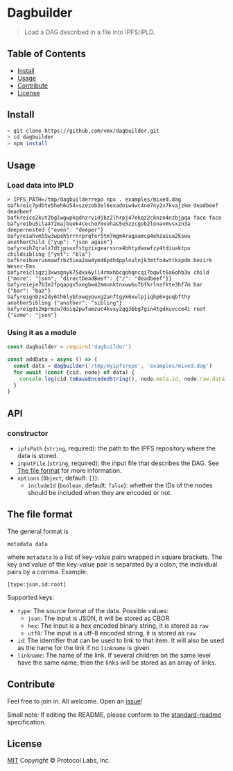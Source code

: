 # Dagbuilder

> Load a DAG described in a file into IPFS/IPLD.


## Table of Contents

- [Install](#install)
- [Usage](#usage)
- [Contribute](#contribute)
- [License](#license)


## Install

```sh
> git clone https://github.com/vmx/dagbuilder.git
> cd dagbuilder
> npm install
```


## Usage

### Load data into IPLD

```console
> IPFS_PATH=/tmp/dagbuilderrepo npx . examples/mixed.dag
bafkreic7pdbte5heh6u54vszezob3el6exadoiw4wc4ne7ny2x7kvajzkm deadbeef deadbeef
bafkreice2kut2bglwgwpkqdnzrvidjbz2lhrpj47ekqz2cknzn4nzbjpqa face face
bafyreibu5ila472majbuek4cecho7mvohas5u5zzcgob2lonavmvsxzn3a deepernested {"even": "deeper"}
bafyreiahvm55w3wpah5rrnrprqfer5tm7mgm4ragaamcp4ehzaiua2kswu anotherChild {"yup": "json again"}
bafyreih7qralx7dtjpsuxfstgzixgearssnx4bhtydaxwfzy4tdiuaktpu childsibling {"yet": "bla"}
bafkreibverunmawfrbz5iea2aw4ym46p4h4pplnulnjk3mtfo4wttkxpdm bezirk Weser-Ems
bafyreicliqzi3xwsgnyk75dxx6yll4rmxhbcqohqncqi7bqwlt6a6ohb3u child {"more": "json", "directDeadBeef": {"/": "deadbeef"}}
bafyreieje7b3e2fpqapqv5xegbw42mmunktnxwwbu7bfkrlnsfkte3hf7m bar {"bar": "baz"}
bafyreignbzx2dy6th6lybhxwqyouxg2anftqyk6xwlpjiqhp6vguqbfthy anotherSibling {"another": "sibling"}
bafyreigds2mprmzw7doiq2pwfamzuc4kvxy2qg36bg7gin4tgdkuvcce4i root {"some": "json"}
```

### Using it as a module

```javascript
const dagbuilder = require('dagbuilder')

const addData = async () => {
  const data = dagbuilder('/tmp/myipfsrepo', 'examples/mixed.dag')
  for await (const {cid, node} of data) {
    console.log(cid.toBaseEncodedString(), node.meta.id, node.raw.data)
  }
}
```


## API

### constructor

 - `ipfsPath` (`string`, required): the path to the IPFS repository where the data is stored.
 - `inputFile` (`string`, required): the input file that describes the DAG. See [The file format](#the-file-format) for more information.
 - `options` (`Object`, default: `{}`):
   - `includeId` (`boolean`, default: `false`): whether the IDs of the nodes should be included when they are encoded or not.


## The file format

The general format is

    metadata data

where `metadata` is a list of key-value pairs wrapped in square brackets. The key and value of the key-value pair is separated by a colon, the individual pairs by a comma. Example:

    [type:json,id:root]

Supported keys:

 - `type`: The source format of the data. Possible values:
   - `json`: The input is JSON, it will be stored as CBOR
   - `hex`: The input is a hex encoded binary string, it is stored as `raw`
   - `utf8`: The input is a utf-8 encoded string, it is stored as `raw`
 - `id`: The identifier that can be used to link to that item. It will also be used as the name for the link if no `linkname` is given.
 - `linkname`: The name of the link. If several children on the same level have the same name, then the links will be stored as an array of links.


## Contribute

Feel free to join in. All welcome. Open an [issue](https://github.com/vmx/dagbuilder/issues)!

Small note: If editing the README, please conform to the [standard-readme](https://github.com/RichardLitt/standard-readme) specification.


## License

[MIT](LICENSE) Copyright © Protocol Labs, Inc.

